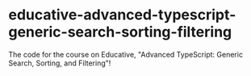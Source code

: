 # educative-advanced-typescript-generic-search-sorting-filtering

The code for the course on Educative, "Advanced TypeScript: Generic Search, Sorting, and Filtering"!
